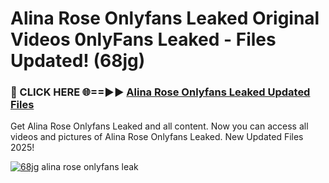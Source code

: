 # Alina Rose Onlyfans Leaked Original Videos 0nlyFans Leaked - Files Updated! (68jg)

<h3>🔴 CLICK HERE 🌐==►► <a href="https://tinyurl.com/ms9xzufz" rel="nofollow">Alina Rose Onlyfans Leaked Updated Files</a></h3>

Get Alina Rose Onlyfans Leaked and all content. Now you can access all videos and pictures of Alina Rose Onlyfans Leaked. New Updated Files 2025!

[![68jg](https://i.imgur.com/ppqm5kG.gif)](https://tinyurl.com/ms9xzufz)
alina rose onlyfans leak